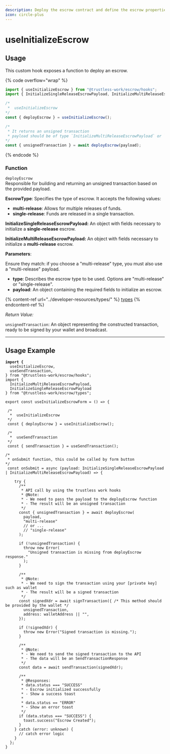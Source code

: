 ```yaml
---
description: Deploy the escrow contract and define the escrow properties.
icon: circle-plus
---
```


# useInitializeEscrow

## Usage

This custom hook exposes a function to deploy an escrow.

{% code overflow="wrap" %}
```typescript
import { useInitializeEscrow } from "@trustless-work/escrow/hooks";
import { InitializeSingleReleaseEscrowPayload, InitializeMultiReleaseEscrowPayload } from "@trustless-work/escrow/types";

/*
 *  useInitializeEscrow 
*/
const { deployEscrow } = useInitializeEscrow();

/* 
 * It returns an unsigned transaction
 * payload should be of type `InitializeMultiReleaseEscrowPayload` or `InitializeSingleReleaseEscrowPayload`
*/
const { unsignedTransaction } = await deployEscrow(payload);

```
{% endcode %}

### Function

`deployEscrow`\
Responsible for building and returning an unsigned transaction based on the provided payload.

**EscrowType**: Specifies the type of escrow. It accepts the following values:

* **multi-release**: Allows for multiple releases of funds.
* **single-release**: Funds are released in a single transaction.

**InitializeSingleReleaseEscrowPayload:** An object with fields necessary to initialize a **single-release** escrow.

**InitializeMultiReleaseEscrowPayload:** An object with fields necessary to initialize a **multi-release** escrow.

**Parameters**:

Ensure they match: if you choose a "multi-release" type, you must also use a "multi-release" payload.

* **type**: Describes the escrow type to be used. Options are "multi-release" or "single-release".
* **payload**: An object containing the required fields to initialize an escrow.

{% content-ref url="../developer-resources/types/" %}
[types](../developer-resources/types/)
{% endcontent-ref %}

_Return Value:_

`unsignedTransaction`: An object representing the constructed transaction, ready to be signed by your wallet and broadcast.

***

## Usage Example

<pre class="language-typescript" data-title="src/hooks/useInitializeEscrowForm.ts" data-overflow="wrap"><code class="lang-typescript"><strong>import {
</strong>  useInitializeEscrow,
  useSendTransaction,
} from "@trustless-work/escrow/hooks";
import {
  InitializeMultiReleaseEscrowPayload,
  InitializeSingleReleaseEscrowPayload
} from "@trustless-work/escrow/types";

export const useInitializeEscrowForm = () => {

 /*
  *  useInitializeEscrow
 */
 const { deployEscrow } = useInitializeEscrow();
 
 /*
  *  useSendTransaction
 */
 const { sendTransaction } = useSendTransaction();

/*
 * onSubmit function, this could be called by form button
*/
 const onSubmit = async (payload: InitializeSingleReleaseEscrowPayload | InitializeMultiReleaseEscrowPayload) => {

    try {
      /**
       * API call by using the trustless work hooks
       * @Note:
       * - We need to pass the payload to the deployEscrow function
       * - The result will be an unsigned transaction
       */
      const { unsignedTransaction } = await deployEscrow(
        payload,
        "multi-release"
        // or ...
        // "single-release"
      );

      if (!unsignedTransaction) {
        throw new Error(
          "Unsigned transaction is missing from deployEscrow response."
        );
      }

      /**
       * @Note:
       * - We need to sign the transaction using your [private key] such as wallet
       * - The result will be a signed transaction
       */
      const signedXdr = await signTransaction({ /* This method should be provided by the wallet */
        unsignedTransaction,
        address: walletAddress || "",
      });

      if (!signedXdr) {
        throw new Error("Signed transaction is missing.");
      }

      /**
       * @Note:
       * - We need to send the signed transaction to the API
       * - The data will be an SendTransactionResponse
       */
      const data = await sendTransaction(signedXdr);

      /**
       * @Responses:
       * data.status === "SUCCESS"
       * - Escrow initialized successfully
       * - Show a success toast
       *
       * data.status == "ERROR"
       * - Show an error toast
       */
      if (data.status === "SUCCESS") {
        toast.success("Escrow Created");
      }
    } catch (error: unknown) {
      // catch error logic
    }
  };
}

</code></pre>

